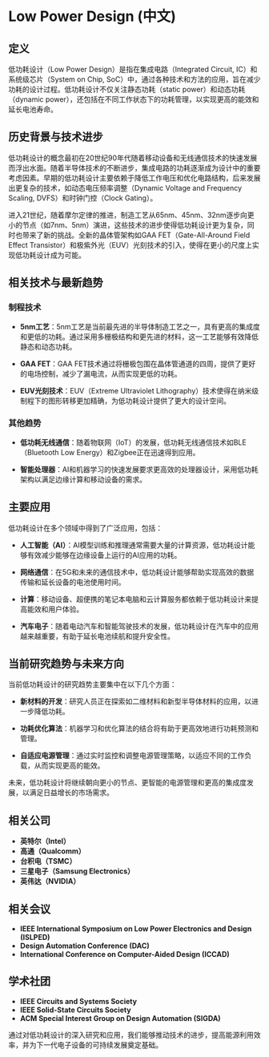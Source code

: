 # Low Power Design (中文)

## 定义
低功耗设计（Low Power Design）是指在集成电路（Integrated Circuit, IC）和系统级芯片（System on Chip, SoC）中，通过各种技术和方法的应用，旨在减少功耗的设计过程。低功耗设计不仅关注静态功耗（static power）和动态功耗（dynamic power），还包括在不同工作状态下的功耗管理，以实现更高的能效和延长电池寿命。

## 历史背景与技术进步
低功耗设计的概念最初在20世纪90年代随着移动设备和无线通信技术的快速发展而浮出水面。随着半导体技术的不断进步，集成电路的功耗逐渐成为设计中的重要考虑因素。早期的低功耗设计主要依赖于降低工作电压和优化电路结构，后来发展出更复杂的技术，如动态电压频率调整（Dynamic Voltage and Frequency Scaling, DVFS）和时钟门控（Clock Gating）。

进入21世纪，随着摩尔定律的推进，制造工艺从65nm、45nm、32nm逐步向更小的节点（如7nm、5nm）演进，这些技术的进步使得低功耗设计更为复杂，同时也带来了新的挑战。全新的晶体管架构如GAA FET（Gate-All-Around Field Effect Transistor）和极紫外光（EUV）光刻技术的引入，使得在更小的尺度上实现低功耗设计成为可能。

## 相关技术与最新趋势

### 制程技术
- **5nm工艺**：5nm工艺是当前最先进的半导体制造工艺之一，具有更高的集成度和更低的功耗。通过采用多栅极结构和更先进的材料，这一工艺能够有效降低静态和动态功耗。
  
- **GAA FET**：GAA FET技术通过将栅极包围在晶体管通道的四周，提供了更好的电场控制，减少了漏电流，从而实现更低的功耗。

- **EUV光刻技术**：EUV（Extreme Ultraviolet Lithography）技术使得在纳米级制程下的图形转移更加精确，为低功耗设计提供了更大的设计空间。

### 其他趋势
- **低功耗无线通信**：随着物联网（IoT）的发展，低功耗无线通信技术如BLE（Bluetooth Low Energy）和Zigbee正在迅速得到应用。

- **智能处理器**：AI和机器学习的快速发展要求更高效的处理器设计，采用低功耗架构以满足边缘计算和移动设备的需求。

## 主要应用
低功耗设计在多个领域中得到了广泛应用，包括：

- **人工智能（AI）**：AI模型训练和推理通常需要大量的计算资源，低功耗设计能够有效减少能够在边缘设备上运行的AI应用的功耗。

- **网络通信**：在5G和未来的通信技术中，低功耗设计能够帮助实现高效的数据传输和延长设备的电池使用时间。

- **计算**：移动设备、超便携的笔记本电脑和云计算服务都依赖于低功耗设计来提高能效和用户体验。

- **汽车电子**：随着电动汽车和智能驾驶技术的发展，低功耗设计在汽车中的应用越来越重要，有助于延长电池续航和提升安全性。

## 当前研究趋势与未来方向
当前低功耗设计的研究趋势主要集中在以下几个方面：

- **新材料的开发**：研究人员正在探索如二维材料和新型半导体材料的应用，以进一步降低功耗。

- **功耗优化算法**：机器学习和优化算法的结合将有助于更高效地进行功耗预测和管理。

- **自适应电源管理**：通过实时监控和调整电源管理策略，以适应不同的工作负载，从而实现更高的能效。

未来，低功耗设计将继续朝向更小的节点、更智能的电源管理和更高的集成度发展，以满足日益增长的市场需求。

## 相关公司
- **英特尔（Intel）**
- **高通（Qualcomm）**
- **台积电（TSMC）**
- **三星电子（Samsung Electronics）**
- **英伟达（NVIDIA）**

## 相关会议
- **IEEE International Symposium on Low Power Electronics and Design (ISLPED)**
- **Design Automation Conference (DAC)**
- **International Conference on Computer-Aided Design (ICCAD)**

## 学术社团
- **IEEE Circuits and Systems Society**
- **IEEE Solid-State Circuits Society**
- **ACM Special Interest Group on Design Automation (SIGDA)**

通过对低功耗设计的深入研究和应用，我们能够推动技术的进步，提高能源利用效率，并为下一代电子设备的可持续发展奠定基础。